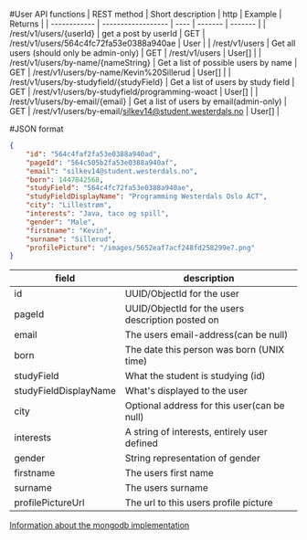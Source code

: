 #User API functions
|  REST method |  Short description | http | Example | Returns |
| ------------ | ------------------ | ---- | ------- | ------- |
| /rest/v1/users/{userId} | get a post by userId | GET | /rest/v1/users/564c4fc72fa53e0388a940ae | User |
| /rest/v1/users | Get all users (should only be admin-only) | GET | /rest/v1/users | User[] |
| /rest/v1/users/by-name/{nameString} | Get a list of possible users by name | GET | /rest/v1/users/by-name/Kevin%20Sillerud | User[] |
| /rest/v1/users/by-studyfield/{studyField} | Get a list of users by study field | GET | /rest/v1/users/by-studyfield/programming-woact | User[] |
| /rest/v1/users/by-email/{email}  | Get a list of users by email(admin-only) | GET | /rest/v1/users/by-email/silkev14@student.westerdals.no | User[] |

#JSON format
```json
{
    "id": "564c4faf2fa53e0388a940ad",
    "pageId": "564c505b2fa53e0388a940af",
    "email": "silkev14@student.westerdals.no",
    "born": 1447842568,
    "studyField": "564c4fc72fa53e0388a940ae",
    "studyFieldDisplayName": "Programming Westerdals Oslo ACT",
    "city": "Lillestrøm",
    "interests": "Java, taco og spill",
    "gender": "Male",
    "firstname": "Kevin",
    "surname": "Sillerud",
    "profilePicture": "/images/5652eaf7acf248fd258299e7.png"
}
```

| field                 | description                                  |
| --------------------- | -------------------------------------------- |
| id                    | UUID/ObjectId for the user                   |
| pageId                | UUID/ObjectId for the users description posted on |
| email                 | The users email-address(can be null)         |
| born                  | The date this person was born (UNIX time)    |
| studyField            | What the student is studying (id)            |
| studyFieldDisplayName | What's displayed to the user                 |
| city                  | Optional address for this user(can be null)  |
| interests             | A string of interests, entirely user defined |
| gender                | String representation of gender              |
| firstname             | The users first name                         |
| surname               | The users surname                            |
| profilePictureUrl     | The url to this users profile picture        |

[Information about the mongodb implementation](../db/mongodb_spec.md#post)
